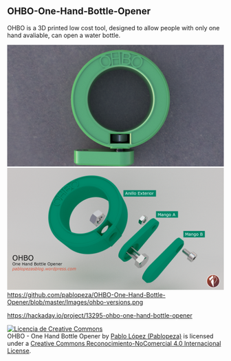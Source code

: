 ## OHBO-One-Hand-Bottle-Opener

OHBO is a 3D printed low cost tool, designed to allow people with only one hand avaliable, can open a water bottle.

![](Images/OHBO.png)
![](Images/despiece0_final.png)
https://github.com/pablopeza/OHBO-One-Hand-Bottle-Opener/blob/master/Images/ohbo-versions.png

https://hackaday.io/project/13295-ohbo-one-hand-bottle-opener

<a rel="license" href="http://creativecommons.org/licenses/by-nc/4.0/"><img alt="Licencia de Creative Commons" style="border-width:0" src="https://i.creativecommons.org/l/by-nc/4.0/88x31.png" /></a><br /><span xmlns:dct="http://purl.org/dc/terms/" property="dct:title">OHBO - One Hand Bottle Opener</span> by <a xmlns:cc="http://creativecommons.org/ns#" href="https://pablopezasblog.wordpress.com/2016/08/28/ohbo-one-hand-bottle-opener/" property="cc:attributionName" rel="cc:attributionURL">Pablo López (Pablopeza)</a> is licensed under a <a rel="license" href="http://creativecommons.org/licenses/by-nc/4.0/">Creative Commons Reconocimiento-NoComercial 4.0 Internacional License</a>.
